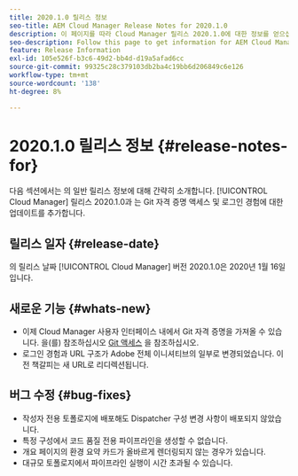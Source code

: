 ```yaml
---
title: 2020.1.0 릴리스 정보
seo-title: AEM Cloud Manager Release Notes for 2020.1.0
description: 이 페이지를 따라 Cloud Manager 릴리스 2020.1.0에 대한 정보를 얻으십시오
seo-description: Follow this page to get information for AEM Cloud Manager Release 2020.1.0
feature: Release Information
exl-id: 105e526f-b3c6-49d2-bb4d-d19a5afad6cc
source-git-commit: 99325c28c379103db2ba4c19bb6d206849c6e126
workflow-type: tm+mt
source-wordcount: '138'
ht-degree: 8%

---
```


# 2020.1.0 릴리스 정보 {#release-notes-for}

다음 섹션에서는 의 일반 릴리스 정보에 대해 간략히 소개합니다. [!UICONTROL Cloud Manager] 릴리스 2020.1.0과 는 Git 자격 증명 액세스 및 로그인 경험에 대한 업데이트를 추가합니다.

## 릴리스 일자 {#release-date}

의 릴리스 날짜 [!UICONTROL Cloud Manager] 버전 2020.1.0은 2020년 1월 16일입니다.

## 새로운 기능 {#whats-new}

* 이제 Cloud Manager 사용자 인터페이스 내에서 Git 자격 증명을 가져올 수 있습니다. 을(를) 참조하십시오 [Git 액세스](/help/managing-code/repositories.md) 을 참조하십시오.
* 로그인 경험과 URL 구조가 Adobe 전체 이니셔티브의 일부로 변경되었습니다. 이전 책갈피는 새 URL로 리디렉션됩니다.


## 버그 수정 {#bug-fixes}

* 작성자 전용 토폴로지에 배포해도 Dispatcher 구성 변경 사항이 배포되지 않았습니다.
* 특정 구성에서 코드 품질 전용 파이프라인을 생성할 수 없습니다.
* 개요 페이지의 환경 요약 카드가 올바르게 렌더링되지 않는 경우가 있습니다.
* 대규모 토폴로지에서 파이프라인 실행이 시간 초과될 수 있습니다.
